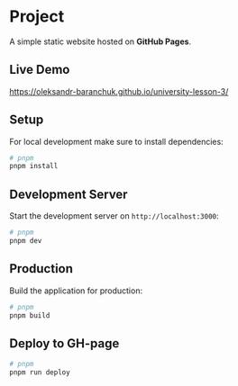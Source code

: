 # Project
A simple static website hosted on **GitHub Pages**.

## Live Demo
https://oleksandr-baranchuk.github.io/university-lesson-3/

## Setup

For local development make sure to install dependencies:

```bash
# pnpm
pnpm install
```

## Development Server

Start the development server on `http://localhost:3000`:

```bash
# pnpm
pnpm dev
```

## Production

Build the application for production:

```bash
# pnpm
pnpm build
```
## Deploy to GH-page

```bash
# pnpm
pnpm run deploy
```
